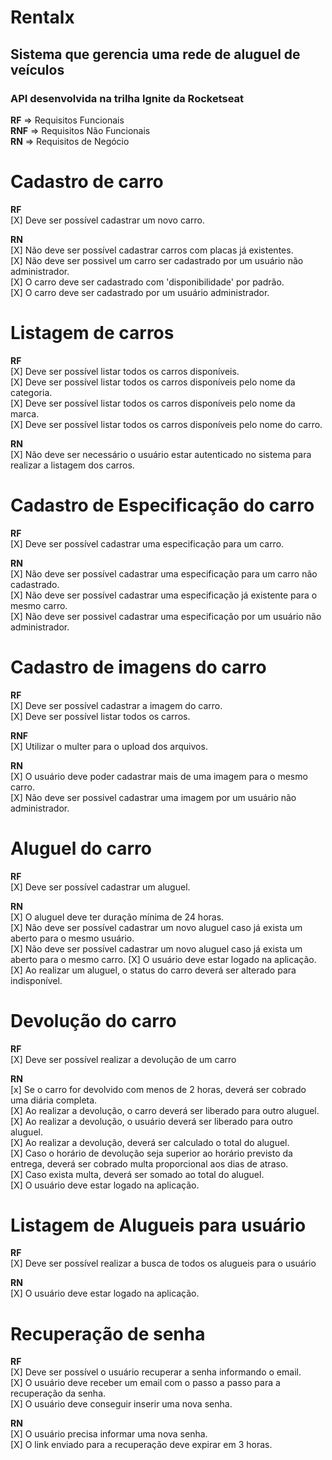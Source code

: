 # Rentalx

## Sistema que gerencia uma rede de aluguel de veículos

### API desenvolvida na trilha Ignite da Rocketseat

**RF** => Requisitos Funcionais  
**RNF** => Requisitos Não Funcionais  
**RN** => Requisitos de Negócio

# Cadastro de carro

**RF**  
[X] Deve ser possível cadastrar um novo carro.

**RN**  
[X] Não deve ser possível cadastrar carros com placas já existentes.  
[X] Não deve ser possivel um carro ser cadastrado por um usuário não administrador.  
[X] O carro deve ser cadastrado com 'disponibilidade' por padrão.  
[X] O carro deve ser cadastrado por um usuário administrador.

# Listagem de carros

**RF**  
[X] Deve ser possível listar todos os carros disponíveis.  
[X] Deve ser possível listar todos os carros disponíveis pelo nome da categoria.  
[X] Deve ser possível listar todos os carros disponíveis pelo nome da marca.  
[X] Deve ser possível listar todos os carros disponíveis pelo nome do carro.

**RN**  
[X] Não deve ser necessário o usuário estar autenticado no sistema para realizar a listagem dos carros.

# Cadastro de Especificação do carro

**RF**  
[X] Deve ser possível cadastrar uma especificação para um carro.

**RN**  
[X] Não deve ser possível cadastrar uma especificação para um carro não cadastrado.  
[X] Não deve ser possível cadastrar uma especificação já existente para o mesmo carro.  
[X] Não deve ser possivel cadastrar uma especificação por um usuário não administrador.

# Cadastro de imagens do carro

**RF**  
[X] Deve ser possível cadastrar a imagem do carro.  
[X] Deve ser possível listar todos os carros.

**RNF**  
[X] Utilizar o multer para o upload dos arquivos.

**RN**  
[X] O usuário deve poder cadastrar mais de uma imagem para o mesmo carro.  
[X] Não deve ser possivel cadastrar uma imagem por um usuário não administrador.

# Aluguel do carro

**RF**  
[X] Deve ser possível cadastrar um aluguel.

**RN**  
[X] O aluguel deve ter duração mínima de 24 horas.  
[X] Não deve ser possível cadastrar um novo aluguel caso já exista um aberto para o mesmo usuário.  
[X] Não deve ser possível cadastrar um novo aluguel caso já exista um aberto para o mesmo carro.
[X] O usuário deve estar logado na aplicação.  
[X] Ao realizar um aluguel, o status do carro deverá ser alterado para indisponível.

# Devolução do carro

**RF**  
[X] Deve ser possível realizar a devolução de um carro

**RN**  
[x] Se o carro for devolvido com menos de 2 horas, deverá ser cobrado uma diária completa.  
[X] Ao realizar a devolução, o carro deverá ser liberado para outro aluguel.  
[X] Ao realizar a devolução, o usuário deverá ser liberado para outro aluguel.  
[X] Ao realizar a devolução, deverá ser calculado o total do aluguel.  
[X] Caso o horário de devolução seja superior ao horário previsto da entrega, deverá ser cobrado multa proporcional aos dias de atraso.  
[X] Caso exista multa, deverá ser somado ao total do aluguel.  
[X] O usuário deve estar logado na aplicação.

# Listagem de Alugueis para usuário

**RF**  
[X] Deve ser possível realizar a busca de todos os alugueis para o usuário

**RN**  
[X] O usuário deve estar logado na aplicação.

# Recuperação de senha

**RF**  
[X] Deve ser possível o usuário recuperar a senha informando o email.  
[X] O usuário deve receber um email com o passo a passo para a recuperação da senha.  
[X] O usuário deve conseguir inserir uma nova senha.

**RN**  
[X] O usuário precisa informar uma nova senha.  
[X] O link enviado para a recuperação deve expirar em 3 horas.
